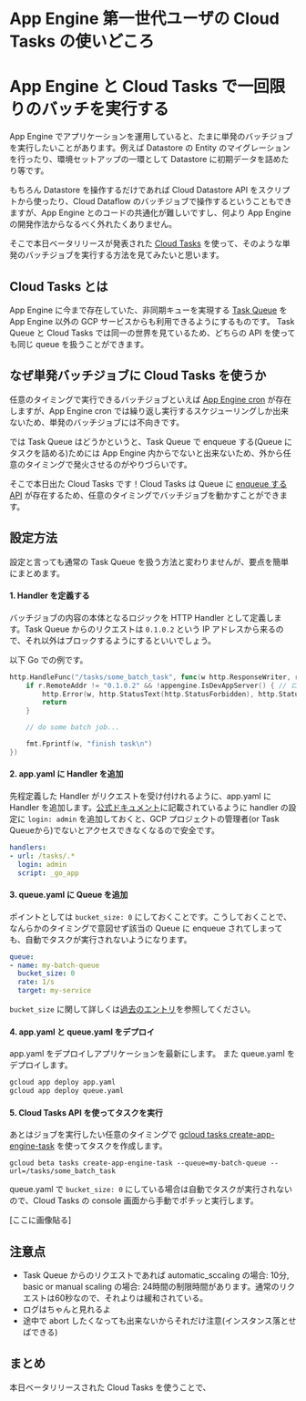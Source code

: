 App Engine 第一世代ユーザの Cloud Tasks の使いどころ
===


App Engine と Cloud Tasks で一回限りのバッチを実行する
===

App Engine でアプリケーションを運用していると、たまに単発のバッチジョブを実行したいことがあります。例えば Datastore の Entity のマイグレーションを行ったり、環境セットアップの一環として Datastore に初期データを詰めたり等です。

もちろん Datastore を操作するだけであれば Cloud Datastore API をスクリプトから使ったり、Cloud Dataflow のバッチジョブで操作するということもできますが、App Engine とのコードの共通化が難しいですし、何より App Engine の開発作法からなるべく外れたくありません。

そこで本日ベータリリースが発表された [Cloud Tasks](https://cloud.google.com/tasks/) を使って、そのような単発のバッチジョブを実行する方法を見てみたいと思います。

## Cloud Tasks とは

App Engine に今まで存在していた、非同期キューを実現する [Task Queue](https://cloud.google.com/appengine/docs/standard/go/taskqueue/) を App Engine 以外の GCP サービスからも利用できるようにするものです。
Task Queue と Cloud Tasks では同一の世界を見ているため、どちらの API を使っても同じ queue を扱うことができます。

## なぜ単発バッチジョブに Cloud Tasks を使うか

任意のタイミングで実行できるバッチジョブといえば [App Engine cron](https://cloud.google.com/appengine/docs/standard/go/config/cron) が存在しますが、App Engine cron では繰り返し実行するスケジューリングしか出来ないため、単発のバッチジョブには不向きです。

では Task Queue はどうかというと、Task Queue で enqueue する(Queue にタスクを詰める)ためには App Engine 内からでないと出来ないため、外から任意のタイミングで発火させるのがやりづらいです。

そこで本日出た Cloud Tasks です！Cloud Tasks は Queue に [enqueue する API](https://cloud.google.com/tasks/docs/reference/rest/v2beta3/projects.locations.queues.tasks/create) が存在するため、任意のタイミングでバッチジョブを動かすことができます。

## 設定方法

設定と言っても通常の Task Queue を扱う方法と変わりませんが、要点を簡単にまとめます。

#### 1. Handler を定義する

バッチジョブの内容の本体となるロジックを HTTP Handler として定義します。Task Queue からのリクエストは `0.1.0.2` という IP アドレスから来るので、それ以外はブロックするようにするといいでしょう。

以下 Go での例です。

```go
http.HandleFunc("/tasks/some_batch_task", func(w http.ResponseWriter, r *http.Request) {
    if r.RemoteAddr != "0.1.0.2" && !appengine.IsDevAppServer() { // ローカル開発サーバは許可
        http.Error(w, http.StatusText(http.StatusForbidden), http.StatusForbidden)
        return
    }

    // do some batch job...

    fmt.Fprintf(w, "finish task\n")
})
```

#### 2. app.yaml に Handler を追加

先程定義した Handler がリクエストを受け付けれるように、app.yaml に Handler を追加します。[公式ドキュメント](https://cloud.google.com/appengine/docs/standard/go/taskqueue/push/creating-handlers#securing_task_handler_urls)に記載されているように handler の設定に `login: admin` を追加しておくと、GCP プロジェクトの管理者(or Task Queueから)でないとアクセスできなくなるので安全です。

```yaml
handlers:
- url: /tasks/.*
  login: admin
  script: _go_app
```

#### 3. queue.yaml に Queue を追加

ポイントとしては `bucket_size: 0` にしておくことです。こうしておくことで、なんらかのタイミングで意図せず該当の Queue に enqueue されてしまっても、自動でタスクが実行されないようになります。

```yaml
queue:
- name: my-batch-queue
  bucket_size: 0
  rate: 1/s
  target: my-service
```

`bucket_size` に関して詳しくは[過去のエントリ](http://addsict.hatenablog.com/entry/2018/09/24/125820)を参照してください。

#### 4. app.yaml と queue.yaml をデプロイ

app.yaml をデプロイしアプリケーションを最新にします。
また queue.yaml をデプロイします。

```sh
gcloud app deploy app.yaml
gcloud app deploy queue.yaml
```

#### 5. Cloud Tasks API を使ってタスクを実行

あとはジョブを実行したい任意のタイミングで [gcloud tasks create-app-engine-task](https://cloud.google.com/sdk/gcloud/reference/beta/tasks/create-app-engine-task) を使ってタスクを作成します。

```
gcloud beta tasks create-app-engine-task --queue=my-batch-queue --url=/tasks/some_batch_task
```

queue.yaml で `bucket_size: 0` にしている場合は自動でタスクが実行されないので、Cloud Tasks の console 画面から手動でポチッと実行します。

[ここに画像貼る]

## 注意点

* Task Queue からのリクエストであれば automatic_sccaling の場合: 10分, basic or manual scaling の場合: 24時間の制限時間があります。通常のリクエストは60秒なので、それよりは緩和されている。
* ログはちゃんと見れるよ
* 途中で abort したくなっても出来ないからそれだけ注意(インスタンス落とせばできる)


## まとめ

本日ベータリリースされた Cloud Tasks を使うことで、
